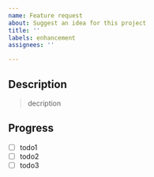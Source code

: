 ```yaml
---
name: Feature request
about: Suggest an idea for this project
title: ''
labels: enhancement
assignees: ''

---
```


## Description

> decription

## Progress

- [ ] todo1
- [ ] todo2
- [ ] todo3
